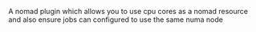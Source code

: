 A nomad plugin which allows you to use cpu cores as a nomad resource and also ensure jobs can configured to use the same numa node